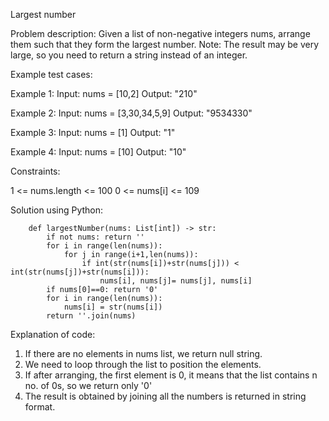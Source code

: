 Largest number

Problem description:
Given a list of non-negative integers nums, arrange them such that they form the largest number.
Note: The result may be very large, so you need to return a string instead of an integer.

Example test cases:

Example 1:
Input: nums = [10,2]
Output: "210"

Example 2:
Input: nums = [3,30,34,5,9]
Output: "9534330"

Example 3:
Input: nums = [1]
Output: "1"

Example 4:
Input: nums = [10]
Output: "10"
 
Constraints:

1 <= nums.length <= 100
0 <= nums[i] <= 109

Solution using Python:

        def largestNumber(nums: List[int]) -> str:
            if not nums: return ''
            for i in range(len(nums)):
                for j in range(i+1,len(nums)):
                    if int(str(nums[i])+str(nums[j])) < int(str(nums[j])+str(nums[i])):
                        nums[i], nums[j]= nums[j], nums[i]
            if nums[0]==0: return '0'
            for i in range(len(nums)):
                nums[i] = str(nums[i]) 
            return ''.join(nums)

Explanation of code:
1. If there are no elements in nums list, we return null string.
2. We need to loop through the list to position the elements.
3. If after arranging, the first element is 0, it means that the list contains n no. of 0s, so we return only '0'
4. The result is obtained by joining all the numbers is returned in string format.